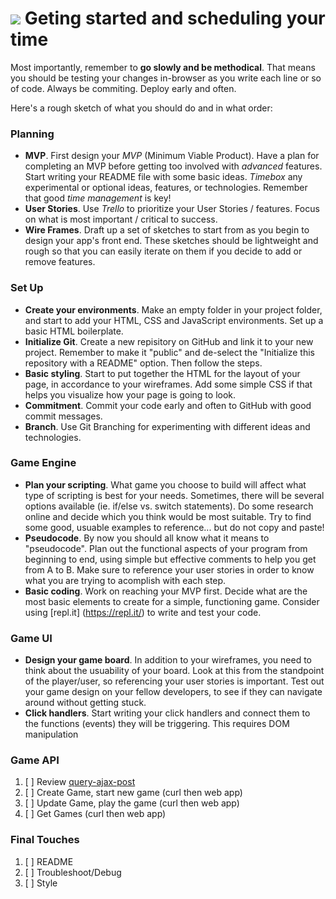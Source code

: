 # ![](https://ga-dash.s3.amazonaws.com/production/assets/logo-9f88ae6c9c3871690e33280fcf557f33.png) Geting started and scheduling your time

Most importantly, remember to **go slowly and be methodical**. That means you should be testing your changes in-browser as you write each line or so of code.
Always be commiting. Deploy early and often.

Here's a rough sketch of what you should do and in what order:

### Planning
* __MVP__. First design your _MVP_ (Minimum Viable Product). Have a plan for completing an MVP before getting too involved with _advanced_ features. Start writing your README file with some basic ideas. _Timebox_ any experimental or optional ideas, features, or technologies. Remember that good _time management_ is key!
* __User Stories__. Use _Trello_ to prioritize your User Stories / features. Focus on what is most important / critical to success.
* __Wire Frames__. Draft up a set of sketches to start from as you begin to design your app's front end. These sketches should be lightweight and rough so that you can easily iterate on them if you decide to add or remove features.

### Set Up
* __Create your environments__. Make an empty folder in your project folder, and start to add your HTML, CSS and JavaScript environments. Set up a basic HTML boilerplate.
* __Initialize Git__. Create a new repisitory on GitHub and link it to your new project. Remember to make it "public" and de-select the "Initialize this repository with a README" option. Then follow the steps.
* __Basic styling__. Start to put together the HTML for the layout of your page, in accordance to your wireframes. Add some simple CSS if that helps you visualize how your page is going to look.
* __Commitment__. Commit your code early and often to GitHub with good commit messages.
* __Branch__. Use Git Branching for experimenting with different ideas and technologies.
 
### Game Engine
* __Plan your scripting__. What game you choose to build will affect what type of scripting is best for your needs. Sometimes, there will be several options available (ie. if/else vs. switch statements). Do some research online and decide which you think would be most suitable. Try to find some good, usuable examples to reference... but do not copy and paste!
* __Pseudocode__. By now you should all know what it means to "pseudocode". Plan out the functional aspects of your program from beginning to end, using simple but effective comments to help you get from A to B. Make sure to reference your user stories in order to know what you are trying to acomplish with each step.
* __Basic coding__. Work on reaching your MVP first. Decide what are the most basic elements to create for a simple, functioning game. Consider using [repl.it] (https://repl.it/) to write and test your code.

### Game UI
* __Design your game board__. In addition to your wireframes, you need to think about the usuability of your board. Look at this from the standpoint of the player/user, so referencing your user stories is important. Test out your game design on your fellow developers, to see if they can navigate around without getting stuck.
* __Click handlers__. Start writing your click handlers and connect them to the functions (events) they will be triggering. This requires DOM manipulation

### Game API
1.  [ ] Review [query-ajax-post](https://github.com/ga-wdi-boston/jquery-ajax-post)
1.  [ ] Create Game, start new game (curl then web app)
1.  [ ] Update Game, play the game (curl then web app)
1.  [ ] Get Games (curl then web app)

### Final Touches
1.  [ ] README
2.  [ ] Troubleshoot/Debug
3.  [ ] Style
